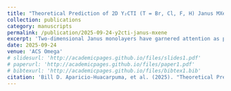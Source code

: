 ```yaml
---
title: "Theoretical Prediction of 2D Y₂CTI (T = Br, Cl, F, H) Janus MXene Monolayers for Photovoltaic Applications"
collection: publications
category: manuscripts
permalink: /publication/2025-09-24-y2cti-janus-mxene
excerpt: 'Two-dimensional Janus monolayers have garnered attention as promising materials for photovoltaic applications due to their distinctive structural, electronic, and optical properties. In this work, we investigate the solar harvesting efficiency of Janus $Y_{2}CTI$ (T = Br, Cl, F, H) MXene monolayers.'
date: 2025-09-24
venue: 'ACS Omega'
# slidesurl: 'http://academicpages.github.io/files/slides1.pdf'
# paperurl: 'http://academicpages.github.io/files/paper1.pdf'
# bibtexurl: 'http://academicpages.github.io/files/bibtex1.bib'
citation: 'Bill D. Aparicio-Huacarpuma, et al. (2025). "Theoretical Prediction of 2D Y₂CTI (T = Br, Cl, F, H) Janus MXene Monolayers for Photovoltaic Applications." <i>ACS Omega</i>. 10, 45621-45632.'
---
```


